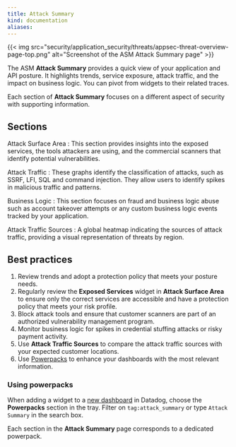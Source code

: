 ```yaml
---
title: Attack Summary
kind: documentation
aliases:  
---
```


{{< img src="security/application_security/threats/appsec-threat-overview-page-top.png" alt="Screenshot of the ASM Attack Summary page"  >}}

The ASM **Attack Summary** provides a quick view of your application and API posture. It highlights trends, service exposure, attack traffic, and the impact on business logic. You can pivot from widgets to their related traces.

Each section of **Attack Summary** focuses on a different aspect of security with supporting information.

## Sections

Attack Surface Area
: This section provides insights into the exposed services, the tools attackers are using, and the commercial scanners that identify potential vulnerabilities.

Attack Traffic
: These graphs identify the classification of attacks, such as SSRF, LFI, SQL and command injection. They allow users to identify spikes in malicious traffic and patterns.

Business Logic
: This section focuses on fraud and business logic abuse such as account takeover attempts or any custom business logic events tracked by your application.

Attack Traffic Sources
: A global heatmap indicating the sources of attack traffic, providing a visual representation of threats by region.

## Best practices

1. Review trends and adopt a protection policy that meets your posture needs.
2. Regularly review the **Exposed Services** widget in **Attack Surface Area** to ensure only the correct services are accessible and have a protection policy that meets your risk profile.
3. Block attack tools and ensure that customer scanners are part of an authorized vulnerability management program.
4. Monitor business logic for spikes in credential stuffing attacks or risky payment activity.
5. Use **Attack Traffic Sources** to compare the attack traffic sources with your expected customer locations.
6. Use [Powerpacks](#using-powerpacks) to enhance your dashboards with the most relevant information.

### Using powerpacks

When adding a widget to a [new dashboard][1] in Datadog, choose the **Powerpacks** section in the tray. Filter on `tag:attack_summary` or type `Attack Summary` in the search box.
 
Each section in the **Attack Summary** page corresponds to a dedicated powerpack.

[1]: https://app.datadoghq.com/dashboard/lists